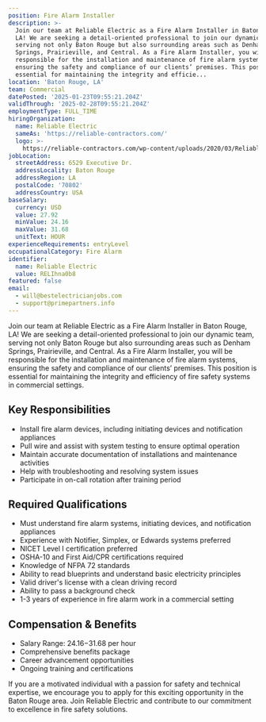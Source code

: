 ```yaml
---
position: Fire Alarm Installer
description: >-
  Join our team at Reliable Electric as a Fire Alarm Installer in Baton Rouge,
  LA! We are seeking a detail-oriented professional to join our dynamic team,
  serving not only Baton Rouge but also surrounding areas such as Denham
  Springs, Prairieville, and Central. As a Fire Alarm Installer, you will be
  responsible for the installation and maintenance of fire alarm systems,
  ensuring the safety and compliance of our clients’ premises. This position is
  essential for maintaining the integrity and efficie...
location: 'Baton Rouge, LA'
team: Commercial
datePosted: '2025-01-23T09:55:21.204Z'
validThrough: '2025-02-28T09:55:21.204Z'
employmentType: FULL_TIME
hiringOrganization:
  name: Reliable Electric
  sameAs: 'https://reliable-contractors.com/'
  logo: >-
    https://reliable-contractors.com/wp-content/uploads/2020/03/Reliable-Electric-Logo.jpg
jobLocation:
  streetAddress: 6529 Executive Dr.
  addressLocality: Baton Rouge
  addressRegion: LA
  postalCode: '70802'
  addressCountry: USA
baseSalary:
  currency: USD
  value: 27.92
  minValue: 24.16
  maxValue: 31.68
  unitText: HOUR
experienceRequirements: entryLevel
occupationalCategory: Fire Alarm
identifier:
  name: Reliable Electric
  value: RELIhna0b8
featured: false
email:
  - will@bestelectricianjobs.com
  - support@primepartners.info
---
```




Join our team at Reliable Electric as a Fire Alarm Installer in Baton Rouge, LA! We are seeking a detail-oriented professional to join our dynamic team, serving not only Baton Rouge but also surrounding areas such as Denham Springs, Prairieville, and Central. As a Fire Alarm Installer, you will be responsible for the installation and maintenance of fire alarm systems, ensuring the safety and compliance of our clients’ premises. This position is essential for maintaining the integrity and efficiency of fire safety systems in commercial settings.

## Key Responsibilities

- Install fire alarm devices, including initiating devices and notification appliances
- Pull wire and assist with system testing to ensure optimal operation
- Maintain accurate documentation of installations and maintenance activities
- Help with troubleshooting and resolving system issues
- Participate in on-call rotation after training period

## Required Qualifications

- Must understand fire alarm systems, initiating devices, and notification appliances
- Experience with Notifier, Simplex, or Edwards systems preferred
- NICET Level I certification preferred
- OSHA-10 and First Aid/CPR certifications required
- Knowledge of NFPA 72 standards
- Ability to read blueprints and understand basic electricity principles
- Valid driver's license with a clean driving record
- Ability to pass a background check
- 1-3 years of experience in fire alarm work in a commercial setting

## Compensation & Benefits

- Salary Range: $24.16-$31.68 per hour
- Comprehensive benefits package
- Career advancement opportunities
- Ongoing training and certifications

If you are a motivated individual with a passion for safety and technical expertise, we encourage you to apply for this exciting opportunity in the Baton Rouge area. Join Reliable Electric and contribute to our commitment to excellence in fire safety solutions.
